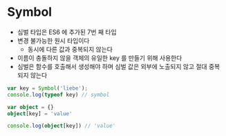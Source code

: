 # Symbol
- 심벌 타입은 ES6 에 추가된 7번 째 타입
- 변경 불가능한 원시 타입이다
  - 동시에 다른 값과 중복되지 않는다
- 이름이 충돌하지 않을 객체의 유일한 key 를 만들기 위해 사용한다
- 심벌은 함수를 호출해서 생성해야 하며 심벌 값은 외부에 노출되지 않고 절대 중복되지 않는다
```typescript
var key = Symbol('liebe');
console.log(typeof key) // symbol

var object = {}
object[key] = 'value'

console.log(object[key]) // 'value'
```


